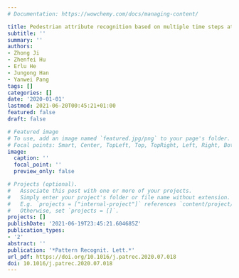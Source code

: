 ```yaml
---
# Documentation: https://wowchemy.com/docs/managing-content/

title: Pedestrian attribute recognition based on multiple time steps attention
subtitle: ''
summary: ''
authors:
- Zhong Ji
- Zhenfei Hu
- Erlu He
- Jungong Han
- Yanwei Pang
tags: []
categories: []
date: '2020-01-01'
lastmod: 2021-06-20T00:45:21+01:00
featured: false
draft: false

# Featured image
# To use, add an image named `featured.jpg/png` to your page's folder.
# Focal points: Smart, Center, TopLeft, Top, TopRight, Left, Right, BottomLeft, Bottom, BottomRight.
image:
  caption: ''
  focal_point: ''
  preview_only: false

# Projects (optional).
#   Associate this post with one or more of your projects.
#   Simply enter your project's folder or file name without extension.
#   E.g. `projects = ["internal-project"]` references `content/project/deep-learning/index.md`.
#   Otherwise, set `projects = []`.
projects: []
publishDate: '2021-06-19T23:45:21.604685Z'
publication_types:
- '2'
abstract: ''
publication: '*Pattern Recognit. Lett.*'
url_pdf: https://doi.org/10.1016/j.patrec.2020.07.018
doi: 10.1016/j.patrec.2020.07.018
---
```

